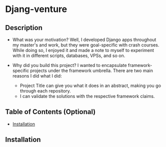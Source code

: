 # Djang-venture

## Description

- What was your motivation?
  Well, I developed Django apps throughout my master's and work, but they were goal-specific with crash courses. While doing so, I enjoyed it and made a note to myself to experiment with it in different scripts, databases, VPSs, and so on.
  
- Why did you build this project?
  I wanted to encapsulate framework-specific projects under the framework umbrella. There are two main reasons I did what I did:
  - Project Title can give you what it does in an abstract, making you go through each repository.
  - I can validate the solutions with the respective framework claims.

## Table of Contents (Optional)
- [Installation](#installation)

## Installation
